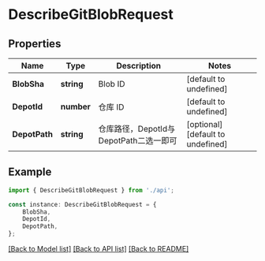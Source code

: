 # DescribeGitBlobRequest


## Properties

Name | Type | Description | Notes
------------ | ------------- | ------------- | -------------
**BlobSha** | **string** | Blob ID | [default to undefined]
**DepotId** | **number** | 仓库 ID | [default to undefined]
**DepotPath** | **string** | 仓库路径，DepotId与DepotPath二选一即可 | [optional] [default to undefined]

## Example

```typescript
import { DescribeGitBlobRequest } from './api';

const instance: DescribeGitBlobRequest = {
    BlobSha,
    DepotId,
    DepotPath,
};
```

[[Back to Model list]](../README.md#documentation-for-models) [[Back to API list]](../README.md#documentation-for-api-endpoints) [[Back to README]](../README.md)
